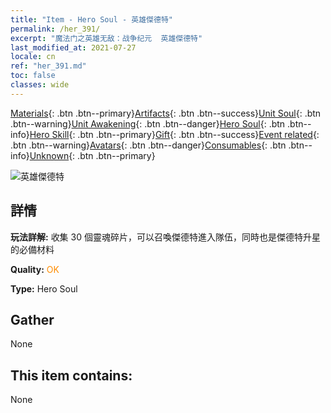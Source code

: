```yaml
---
title: "Item - Hero Soul - 英雄傑德特"
permalink: /her_391/
excerpt: "魔法门之英雄无敌：战争纪元  英雄傑德特"
last_modified_at: 2021-07-27
locale: cn
ref: "her_391.md"
toc: false
classes: wide
---
```

 [Materials](/ItemsCN/){: .btn .btn--primary}[Artifacts](/ItemsCN/Artifacts/){: .btn .btn--success}[Unit Soul](/ItemsCN/UnitSoul/){: .btn .btn--warning}[Unit Awakening](/ItemsCN/UnitAwakening/){: .btn .btn--danger}[Hero Soul](/ItemsCN/HeroSoul/){: .btn .btn--info}[Hero Skill](/ItemsCN/HeroSkill/){: .btn .btn--primary}[Gift](/ItemsCN/Gift/){: .btn .btn--success}[Event related](/ItemsCN/Events/){: .btn .btn--warning}[Avatars](/ItemsCN/Avatars/){: .btn .btn--danger}[Consumables](/ItemsCN/Consumables/){: .btn .btn--info}[Unknown](/ItemsCN/Unknown/){: .btn .btn--primary}

 ![英雄傑德特](/images/h/h_Jeddite.jpg)

## 詳情
 **玩法詳解:** 收集 30 個靈魂碎片，可以召喚傑德特進入隊伍，同時也是傑德特升星的必備材料

 **Quality:** <span style="color: #FF8C00">OK</span>

 **Type:** Hero Soul

## Gather

  None

## This item contains:

  None

